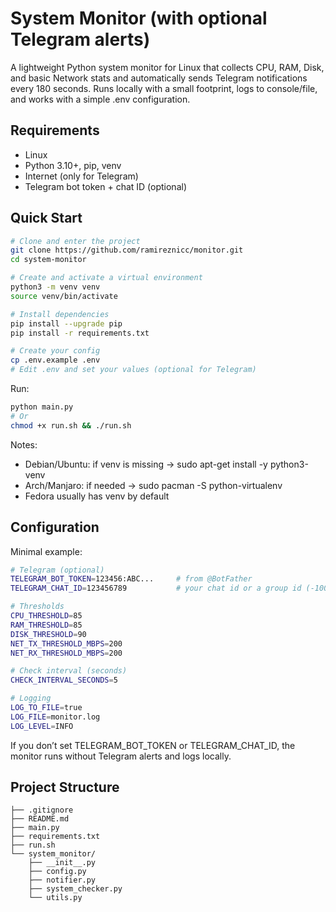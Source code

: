 
# System Monitor (with optional Telegram alerts)

A lightweight Python system monitor for Linux that collects CPU, RAM, Disk, and basic Network stats and automatically sends Telegram notifications every 180 seconds. Runs locally with a small footprint, logs to console/file, and works with a simple .env configuration.




## Requirements

- Linux
- Python 3.10+, pip, venv
- Internet (only for Telegram)
- Telegram bot token + chat ID (optional)
## Quick Start

``` bash
# Clone and enter the project
git clone https://github.com/ramireznicc/monitor.git
cd system-monitor

# Create and activate a virtual environment
python3 -m venv venv
source venv/bin/activate

# Install dependencies
pip install --upgrade pip
pip install -r requirements.txt

# Create your config
cp .env.example .env
# Edit .env and set your values (optional for Telegram)
```

Run:
```bash
python main.py
# Or
chmod +x run.sh && ./run.sh
```

Notes:

- Debian/Ubuntu: if venv is missing → sudo apt-get install -y python3-venv
- Arch/Manjaro: if needed → sudo pacman -S python-virtualenv
- Fedora usually has venv by default

## Configuration

Minimal example:
```bash
# Telegram (optional)
TELEGRAM_BOT_TOKEN=123456:ABC...     # from @BotFather
TELEGRAM_CHAT_ID=123456789           # your chat id or a group id (-100...)

# Thresholds
CPU_THRESHOLD=85
RAM_THRESHOLD=85
DISK_THRESHOLD=90
NET_TX_THRESHOLD_MBPS=200
NET_RX_THRESHOLD_MBPS=200

# Check interval (seconds)
CHECK_INTERVAL_SECONDS=5

# Logging
LOG_TO_FILE=true
LOG_FILE=monitor.log
LOG_LEVEL=INFO
```

If you don’t set TELEGRAM_BOT_TOKEN or TELEGRAM_CHAT_ID, the monitor runs without Telegram alerts and logs locally.


## Project Structure
```text
├── .gitignore
├── README.md
├── main.py
├── requirements.txt
├── run.sh
└── system_monitor/
    ├── __init__.py
    ├── config.py
    ├── notifier.py
    ├── system_checker.py
    └── utils.py
```